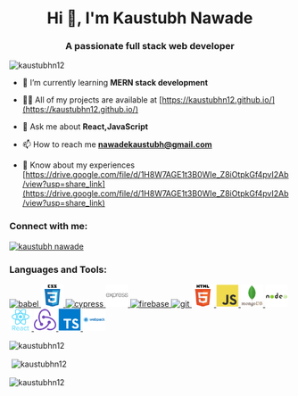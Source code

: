 <h1 align="center">Hi 👋, I'm Kaustubh Nawade</h1>
<h3 align="center">A passionate full stack web developer</h3>

<p align="left"> <img src="https://komarev.com/ghpvc/?username=kaustubhn12&label=Profile%20views&color=0e75b6&style=flat" alt="kaustubhn12" /> </p>

- 🌱 I’m currently learning **MERN stack development**

- 👨‍💻 All of my projects are available at [https://kaustubhn12.github.io/](https://kaustubhn12.github.io/)

- 💬 Ask me about **React,JavaScript**

- 📫 How to reach me **nawadekaustubh@gmail.com**

- 📄 Know about my experiences [https://drive.google.com/file/d/1H8W7AGE1t3B0WIe_Z8iOtpkGf4pvI2Ab/view?usp=share_link](https://drive.google.com/file/d/1H8W7AGE1t3B0WIe_Z8iOtpkGf4pvI2Ab/view?usp=share_link)

<h3 align="left">Connect with me:</h3>
<p align="left">
<a href="https://www.linkedin.com/in/kaustubh-nawade-1307751a0/" target="blank"><img align="center" src="https://raw.githubusercontent.com/rahuldkjain/github-profile-readme-generator/master/src/images/icons/Social/linked-in-alt.svg" alt="kaustubh nawade" height="30" width="40" /></a>
</p>

<h3 align="left">Languages and Tools:</h3>
<p align="left"> <a href="https://babeljs.io/" target="_blank" rel="noreferrer"> <img src="https://www.vectorlogo.zone/logos/babeljs/babeljs-icon.svg" alt="babel" width="40" height="40"/> </a> <a href="https://www.w3schools.com/css/" target="_blank" rel="noreferrer"> <img src="https://raw.githubusercontent.com/devicons/devicon/master/icons/css3/css3-original-wordmark.svg" alt="css3" width="40" height="40"/> </a> <a href="https://www.cypress.io" target="_blank" rel="noreferrer"> <img src="https://raw.githubusercontent.com/simple-icons/simple-icons/6e46ec1fc23b60c8fd0d2f2ff46db82e16dbd75f/icons/cypress.svg" alt="cypress" width="40" height="40"/> </a> <a href="https://expressjs.com" target="_blank" rel="noreferrer"> <img src="https://raw.githubusercontent.com/devicons/devicon/master/icons/express/express-original-wordmark.svg" alt="express" width="40" height="40"/> </a> <a href="https://firebase.google.com/" target="_blank" rel="noreferrer"> <img src="https://www.vectorlogo.zone/logos/firebase/firebase-icon.svg" alt="firebase" width="40" height="40"/> </a> <a href="https://git-scm.com/" target="_blank" rel="noreferrer"> <img src="https://www.vectorlogo.zone/logos/git-scm/git-scm-icon.svg" alt="git" width="40" height="40"/> </a> <a href="https://www.w3.org/html/" target="_blank" rel="noreferrer"> <img src="https://raw.githubusercontent.com/devicons/devicon/master/icons/html5/html5-original-wordmark.svg" alt="html5" width="40" height="40"/> </a> <a href="https://developer.mozilla.org/en-US/docs/Web/JavaScript" target="_blank" rel="noreferrer"> <img src="https://raw.githubusercontent.com/devicons/devicon/master/icons/javascript/javascript-original.svg" alt="javascript" width="40" height="40"/> </a> <a href="https://www.mongodb.com/" target="_blank" rel="noreferrer"> <img src="https://raw.githubusercontent.com/devicons/devicon/master/icons/mongodb/mongodb-original-wordmark.svg" alt="mongodb" width="40" height="40"/> </a> <a href="https://nodejs.org" target="_blank" rel="noreferrer"> <img src="https://raw.githubusercontent.com/devicons/devicon/master/icons/nodejs/nodejs-original-wordmark.svg" alt="nodejs" width="40" height="40"/> </a> <a href="https://reactjs.org/" target="_blank" rel="noreferrer"> <img src="https://raw.githubusercontent.com/devicons/devicon/master/icons/react/react-original-wordmark.svg" alt="react" width="40" height="40"/> </a> <a href="https://redux.js.org" target="_blank" rel="noreferrer"> <img src="https://raw.githubusercontent.com/devicons/devicon/master/icons/redux/redux-original.svg" alt="redux" width="40" height="40"/> </a> <a href="https://www.typescriptlang.org/" target="_blank" rel="noreferrer"> <img src="https://raw.githubusercontent.com/devicons/devicon/master/icons/typescript/typescript-original.svg" alt="typescript" width="40" height="40"/> </a> <a href="https://webpack.js.org" target="_blank" rel="noreferrer"> <img src="https://raw.githubusercontent.com/devicons/devicon/d00d0969292a6569d45b06d3f350f463a0107b0d/icons/webpack/webpack-original-wordmark.svg" alt="webpack" width="40" height="40"/> </a> </p>

<p><img align="center" margin-bottom="20px" src="https://github-readme-stats.vercel.app/api/top-langs?username=kaustubhn12&show_icons=true&locale=en&layout=compact" alt="kaustubhn12" /></p>

<p>&nbsp;<img align="center" src="https://github-readme-stats.vercel.app/api?username=kaustubhn12&show_icons=true&locale=en" alt="kaustubhn12" /></p>

<p><img align="center" src="https://github-readme-streak-stats.herokuapp.com/?user=kaustubhn12&" alt="kaustubhn12" /></p>


